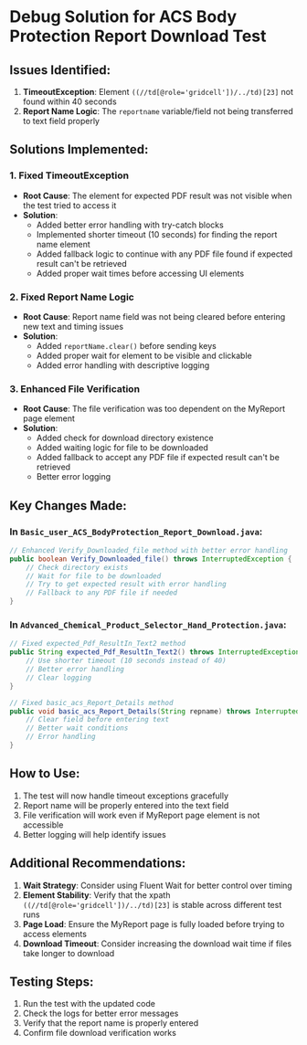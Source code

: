 # Debug Solution for ACS Body Protection Report Download Test

## Issues Identified:

1. **TimeoutException**: Element `((//td[@role='gridcell'])/../td)[23]` not found within 40 seconds
2. **Report Name Logic**: The `reportname` variable/field not being transferred to text field properly

## Solutions Implemented:

### 1. Fixed TimeoutException
- **Root Cause**: The element for expected PDF result was not visible when the test tried to access it
- **Solution**: 
  - Added better error handling with try-catch blocks
  - Implemented shorter timeout (10 seconds) for finding the report name element
  - Added fallback logic to continue with any PDF file found if expected result can't be retrieved
  - Added proper wait times before accessing UI elements

### 2. Fixed Report Name Logic
- **Root Cause**: Report name field was not being cleared before entering new text and timing issues
- **Solution**:
  - Added `reportName.clear()` before sending keys
  - Added proper wait for element to be visible and clickable
  - Added error handling with descriptive logging

### 3. Enhanced File Verification
- **Root Cause**: The file verification was too dependent on the MyReport page element
- **Solution**:
  - Added check for download directory existence
  - Added waiting logic for file to be downloaded
  - Added fallback to accept any PDF file if expected result can't be retrieved
  - Better error logging

## Key Changes Made:

### In `Basic_user_ACS_BodyProtection_Report_Download.java`:
```java
// Enhanced Verify_Downloaded_file method with better error handling
public boolean Verify_Downloaded_file() throws InterruptedException {
    // Check directory exists
    // Wait for file to be downloaded
    // Try to get expected result with error handling
    // Fallback to any PDF file if needed
}
```

### In `Advanced_Chemical_Product_Selector_Hand_Protection.java`:
```java
// Fixed expected_Pdf_ResultIn_Text2 method
public String expected_Pdf_ResultIn_Text2() throws InterruptedException {
    // Use shorter timeout (10 seconds instead of 40)
    // Better error handling
    // Clear logging
}

// Fixed basic_acs_Report_Details method
public void basic_acs_Report_Details(String repname) throws InterruptedException {
    // Clear field before entering text
    // Better wait conditions
    // Error handling
}
```

## How to Use:

1. The test will now handle timeout exceptions gracefully
2. Report name will be properly entered into the text field
3. File verification will work even if MyReport page element is not accessible
4. Better logging will help identify issues

## Additional Recommendations:

1. **Wait Strategy**: Consider using Fluent Wait for better control over timing
2. **Element Stability**: Verify that the xpath `((//td[@role='gridcell'])/../td)[23]` is stable across different test runs
3. **Page Load**: Ensure the MyReport page is fully loaded before trying to access elements
4. **Download Timeout**: Consider increasing the download wait time if files take longer to download

## Testing Steps:
1. Run the test with the updated code
2. Check the logs for better error messages
3. Verify that the report name is properly entered
4. Confirm file download verification works